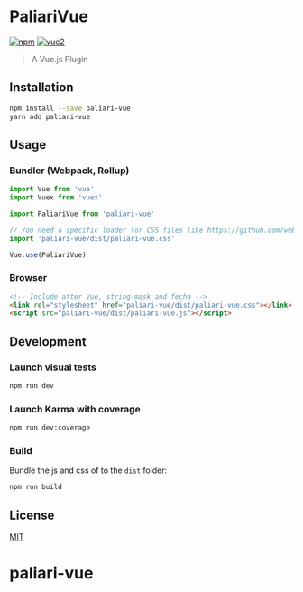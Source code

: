 PaliariVue
==========

[![npm](https://img.shields.io/npm/v/paliari-vue.svg)](https://www.npmjs.com/package/paliari-vue) [![vue2](https://img.shields.io/badge/vue-2.x-brightgreen.svg)](https://vuejs.org/)

> A Vue.js Plugin

Installation
------------

```bash
npm install --save paliari-vue
yarn add paliari-vue
```

Usage
-----

### Bundler (Webpack, Rollup)

```js
import Vue from 'vue'
import Vuex from 'vuex'

import PaliariVue from 'paliari-vue'

// You need a specific loader for CSS files like https://github.com/webpack/css-loader
import 'paliari-vue/dist/paliari-vue.css'

Vue.use(PaliariVue)
```

### Browser

```html
<!-- Include after Vue, string-mask and fecha -->
<link rel="stylesheet" href="paliari-vue/dist/paliari-vue.css"></link>
<script src="paliari-vue/dist/paliari-vue.js"></script>
```

Development
-----------

### Launch visual tests

```bash
npm run dev
```

### Launch Karma with coverage

```bash
npm run dev:coverage
```

### Build

Bundle the js and css of to the `dist` folder:

```bash
npm run build
```

License
-------

[MIT](http://opensource.org/licenses/MIT)

paliari-vue
===========
